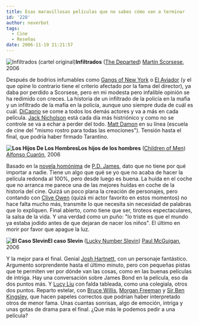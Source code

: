 ```yaml
---
title: Esas maravillosas películas que no sabes cómo van a terminar
id: '228'
author: neverbot
tags:
  - Cine
  - Reseñas
date: 2006-11-19 21:21:57
---
```


![Infiltrados (cartel original)](./TheDeparted.jpg "Infiltrados (cartel original)")**Infiltrados** ([The Departed](http://www.imdb.com/title/tt0407887/)) [Martin Scorsese](http://www.imdb.com/name/nm0000217/), 2006

Después de bodrios infumables como [Gangs of New York](http://www.imdb.com/title/tt0217505/) o [El Aviador](http://www.imdb.com/title/tt0338751/) (y el que opine lo contrario tiene el criterio afectado por la fama del director), ya daba por perdido a Scorsese, pero en mi modesta pero infalible opinión se ha redimido con creces. La historia de un infiltrado de la policía en la mafia y un infiltrado de la mafia en la policía, aunque uno siempre duda de cuál es cuál. [DiCaprio](http://www.imdb.com/name/nm0000138/) se come a todos los demás actores y va a más en cada película. [Jack Nicholson](http://www.imdb.com/name/nm0000197/) está cada día más histriónico y como no se controle se va a echar a perder del todo. [Matt Damon](http://www.imdb.com/name/nm0000354/) en su línea (escuela de cine del "mismo rostro para todas las emociones"). Tensión hasta el final, que podría haber firmado Tarantino. 

**![Los Hijos De Los Hombres](./LosHijosDeLosHombres.jpg "Los Hijos De Los Hombres")Los hijos de los hombres** ([Children of Men](http://www.imdb.com/title/tt0206634/)) [Alfonso Cuarón](http://www.imdb.com/name/nm0190859/), 2006

Basado en la [novela homónima](http://tienda.cyberdark.net/hijos-de-hombres-n11074.html) de [P.D. James](http://en.wikipedia.org/wiki/P.D._James), dato que no tiene por qué importar a nadie. Tiene un algo que qué se yo que no acaba de hacer la película redonda al 100%, pero desde luego es buena. La huída en el coche que no arranca me parece una de las mejores huídas en coche de la historia del cine. Quizá un poco plana la creación de personajes, pero contando con [Clive Owen](http://www.imdb.com/name/nm0654110/) (quizá mi actor favorito en estos momentos) no hace falta mucho más, transmite lo que necesita sin necesidad de palabras que lo expliquen. Final abierto, como tiene que ser, tiroteos espectaculares, la salsa de la vida. Y una verdad como un puño: "lo triste es que el mundo ya estaba jodido antes de que dejaran de nacer los niños". El último en morir por favor que apague la luz. 

**![El Caso Slevin](./ElCasoSlevin.jpg "El Caso Slevin")El caso Slevin** ([Lucky Number Slevin](http://www.imdb.com/title/tt0425210/)) [Paul McGuigan](http://www.imdb.com/name/nm0006476/), 2006

Y la mejor para el final. Genial [Josh Hartnett](http://www.imdb.com/name/nm0001326/), con un personaje fantástico. Argumento sorprendente hasta el último minuto, pero con pequeñas pistas que te permiten ver por dónde van las cosas, como en las buenas películas de intriga. Hay una conversación sobre James Bond en la película, eso da dos puntos más. Y [Lucy Liu](http://www.imdb.com/name/nm0005154/) con falda tableada, como una colegiala, otros dos puntos. Reparto estelar, con [Bruce Willis](http://www.imdb.com/name/nm0000246/), [Morgan Freeman](http://www.imdb.com/name/nm0000151/) y [Sir Ben Kingsley](http://www.imdb.com/name/nm0001426/), que hacen papeles correctos que podrían haber interpretado otros de menor fama. Unas cuantas sonrisas, algo de emoción, intriga y unas gotas de drama para el final. ¿Que más le podemos pedir a una película? 